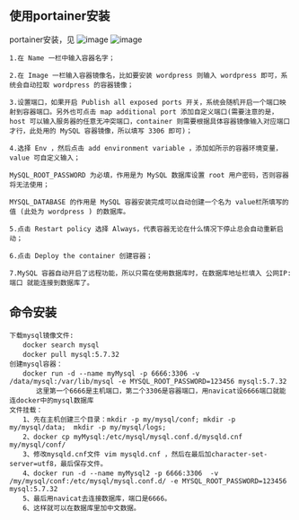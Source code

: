 ## 使用portainer安装
portainer安装，见
![image](https://user-images.githubusercontent.com/83051290/202120856-c0265989-b874-47e3-b979-074b6ec7deaf.png)
![image](https://user-images.githubusercontent.com/83051290/202121032-3a857470-dc22-4ada-9767-5862faee4333.png)

```base
1.在 Name 一栏中输入容器名字；

2.在 Image 一栏输入容器镜像名，比如要安装 wordpress 则输入 wordpress 即可，系统会自动拉取 wordpress 的容器镜像；

3.设置端口，如果开启 Publish all exposed ports 开关，系统会随机开启一个端口映射到容器端口。另外也可点击 map additional port 添加自定义端口(需要注意的是，host 可以输入服务器的任意无冲突端口，container 则需要根据具体容器镜像输入对应端口才行，此处用的 MySQL 容器镜像，所以填写 3306 即可)；

4.选择 Env ，然后点击 add environment variable ，添加如所示的容器环境变量，value 可自定义输入；

MySQL_ROOT_PASSWORD 为必填，作用是为 MySQL 数据库设置 root 用户密码，否则容器将无法使用；

MYSQL_DATABASE 的作用是 MySQL 容器安装完成可以自动创建一个名为 value栏所填写的值 (此处为 wordpress ) 的数据库。

5.点击 Restart policy 选择 Always，代表容器无论在什么情况下停止总会自动重新启动；

6.点击 Deploy the container 创建容器；

7.MySQL 容器自动开启了远程功能，所以只需在使用数据库时，在数据库地址栏填入 公网IP:端口 就能连接到数据库了。

```
## 命令安装
```base
下载mysql镜像文件:
　　docker search mysql
　　docker pull mysql:5.7.32
创建mysql容器：
　　docker run -d --name myMysql -p 6666:3306 -v /data/mysql:/var/lib/mysql -e MYSQL_ROOT_PASSWORD=123456 mysql:5.7.32
　　　　这里第一个6666是主机端口，第二个3306是容器端口，用navicat设6666端口就能连docker中的mysql数据库
文件挂载：
　　1、先在主机创建三个目录：mkdir -p my/mysql/conf; mkdir -p my/mysql/data;  mkdir -p my/mysql/logs;
　　2、docker cp myMysql:/etc/mysql/mysql.conf.d/mysqld.cnf  my/mysql/conf/
　　3、修改mysqld.cnf文件 vim mysqld.cnf ，然后在最后加character-set-server=utf8，最后保存文件。
　　4、docker run -d --name myMysql2 -p 6666:3306  -v /my/mysql/conf:/etc/mysql/mysql.conf.d/ -e MYSQL_ROOT_PASSWORD=123456 mysql:5.7.32
　　5、最后用navicat去连接数据库，端口是6666。
　　6、这样就可以在数据库里加中文数据。
```
